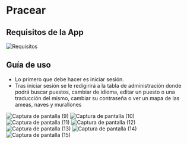 # Pracear 

## Requisitos de la App

![Requisitos](https://github.com/user-attachments/assets/2ba5d275-9420-436a-bc1a-619ddfcd072d)

## Guía de uso

- Lo primero que debe hacer es iniciar sesión.
- Tras iniciar sesión se le redigirirá a la tabla de administración donde podrá buscar puestos, cambiar de idioma, editar un puesto o una traducción del mismo, cambiar su contraseña o ver un mapa de las ameas, naves y murallones


![Captura de pantalla (9)](https://github.com/user-attachments/assets/f61b3a5b-20d1-45c5-8e1b-f250ed977205)
![Captura de pantalla (10)](https://github.com/user-attachments/assets/f4397e76-5369-4e5c-8152-d0cd2a913b0a)
![Captura de pantalla (11)](https://github.com/user-attachments/assets/d67957a9-62be-47b3-b95b-8fe979b334ff)
![Captura de pantalla (12)](https://github.com/user-attachments/assets/18eeee0d-30c9-48e4-a6f9-8f5722dd57e0)
![Captura de pantalla (13)](https://github.com/user-attachments/assets/4724d313-b4ef-44e4-ba9e-e784c8147645)
![Captura de pantalla (14)](https://github.com/user-attachments/assets/5454cbac-ddea-4cf4-a95f-f60360765a69)
![Captura de pantalla (15)](https://github.com/user-attachments/assets/74a76e2e-696a-4c07-b649-64d44c4eb7b0)
